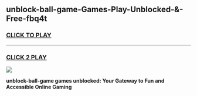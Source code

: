 
## unblock-ball-game-Games-Play-Unblocked-&-Free-fbq4t
<h3>
<a href="https://premium76.site?title=unblock-ball-game&ref=24A">CLICK TO PLAY</a></h3>
<hr>

<h3>
<a href="https://premium76.site?title=unblock-ball-game&ref=24A">CLICK 2 PLAY</a>
  
</h3>

<a href="https://premium76.site?title=unblock-ball-game&ref=24A"><img src="https://clearcache.store/games.png"></a>


**unblock-ball-game games unblocked: Your Gateway to Fun and Accessible Online Gaming**

